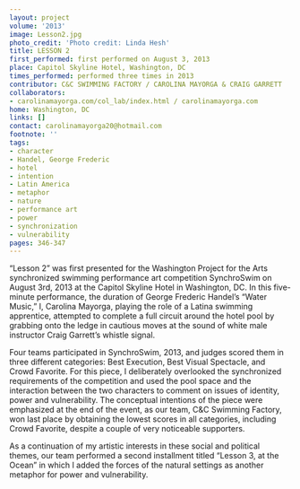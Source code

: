 ```yaml
---
layout: project
volume: '2013'
image: Lesson2.jpg
photo_credit: 'Photo credit: Linda Hesh'
title: LESSON 2
first_performed: first performed on August 3, 2013
place: Capitol Skyline Hotel, Washington, DC
times_performed: performed three times in 2013
contributor: C&C SWIMMING FACTORY / CAROLINA MAYORGA & CRAIG GARRETT
collaborators:
- carolinamayorga.com/col_lab/index.html / carolinamayorga.com
home: Washington, DC
links: []
contact: carolinamayorga20@hotmail.com
footnote: ''
tags:
- character
- Handel, George Frederic
- hotel
- intention
- Latin America
- metaphor
- nature
- performance art
- power
- synchronization
- vulnerability
pages: 346-347
---
```


“Lesson 2” was first presented for the Washington Project for the Arts synchronized swimming performance art competition SynchroSwim on August 3rd, 2013 at the Capitol Skyline Hotel in Washington, DC. In this five-minute performance, the duration of George Frederic Handel’s “Water Music,” I, Carolina Mayorga, playing the role of a Latina swimming apprentice, attempted to complete a full circuit around the hotel pool by grabbing onto the ledge in cautious moves at the sound of white male instructor Craig Garrett’s whistle signal.

Four teams participated in SynchroSwim, 2013, and judges scored them in three different categories: Best Execution, Best Visual Spectacle, and Crowd Favorite. For this piece, I deliberately overlooked the synchronized requirements of the competition and used the pool space and the interaction between the two characters to comment on issues of identity, power and vulnerability. The conceptual intentions of the piece were emphasized at the end of the event, as our team, C&C Swimming Factory, won last place by obtaining the lowest scores in all categories, including Crowd Favorite, despite a couple of very noticeable supporters.

As a continuation of my artistic interests in these social and political themes, our team performed a second installment titled “Lesson 3, at the Ocean” in which I added the forces of the natural settings as another metaphor for power and vulnerability.
